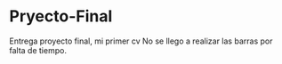 # Pryecto-Final
Entrega proyecto final, mi primer cv 
No se llego a realizar las barras por falta de tiempo.
